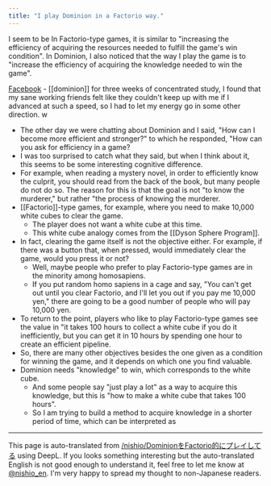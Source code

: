 ```yaml
---
title: "I play Dominion in a Factorio way."
---
```


I seem to be
In Factorio-type games, it is similar to "increasing the efficiency of acquiring the resources needed to fulfill the game's win condition".
In Dominion, I also noticed that the way I play the game is to "increase the efficiency of acquiring the knowledge needed to win the game".

[Facebook](https://www.facebook.com/photo.php?fbid=10226651492250014&set=a.1175498944176&type=3&comment_id=10226676112625508&notif_id=1647673724638962&notif_t=feedback_reaction_generic&ref=notif)
    - [[dominion]] for three weeks of concentrated study, I found that my sane working friends felt like they couldn't keep up with me if I advanced at such a speed, so I had to let my energy go in some other direction. w
- The other day we were chatting about Dominion and I said, "How can I become more efficient and stronger?" to which he responded, "How can you ask for efficiency in a game?
- I was too surprised to catch what they said, but when I think about it, this seems to be some interesting cognitive difference.
- For example, when reading a mystery novel, in order to efficiently know the culprit, you should read from the back of the book, but many people do not do so. The reason for this is that the goal is not "to know the murderer," but rather "the process of knowing the murderer.
- [[Factorio]]-type games, for example, where you need to make 10,000 white cubes to clear the game.
    - The player does not want a white cube at this time.
    - This white cube analogy comes from the [[Dyson Sphere Program]].
- In fact, clearing the game itself is not the objective either. For example, if there was a button that, when pressed, would immediately clear the game, would you press it or not?
    - Well, maybe people who prefer to play Factorio-type games are in the minority among homosapiens.
    - If you put random homo sapiens in a cage and say, "You can't get out until you clear Factorio, and I'll let you out if you pay me 10,000 yen," there are going to be a good number of people who will pay 10,000 yen.
- To return to the point, players who like to play Factorio-type games see the value in "it takes 100 hours to collect a white cube if you do it inefficiently, but you can get it in 10 hours by spending one hour to create an efficient pipeline.
- So, there are many other objectives besides the one given as a condition for winning the game, and it depends on which one you find valuable.
- Dominion needs "knowledge" to win, which corresponds to the white cube.
    - And some people say "just play a lot" as a way to acquire this knowledge, but this is "how to make a white cube that takes 100 hours".
    - So I am trying to build a method to acquire knowledge in a shorter period of time, which can be interpreted as

---
This page is auto-translated from [/nishio/DominionをFactorio的にプレイしてる](https://scrapbox.io/nishio/DominionをFactorio的にプレイしてる) using DeepL. If you looks something interesting but the auto-translated English is not good enough to understand it, feel free to let me know at [@nishio_en](https://twitter.com/nishio_en). I'm very happy to spread my thought to non-Japanese readers.